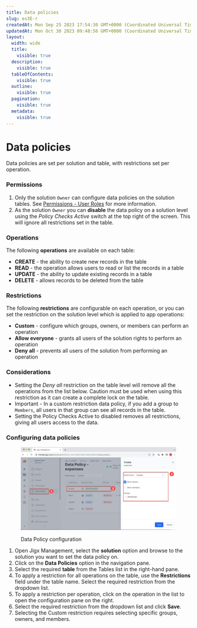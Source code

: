 ```yaml
---
title: Data policies
slug: es3E-r
createdAt: Mon Sep 25 2023 17:54:30 GMT+0000 (Coordinated Universal Time)
updatedAt: Mon Oct 30 2023 09:48:56 GMT+0000 (Coordinated Universal Time)
layout:
  width: wide
  title:
    visible: true
  description:
    visible: true
  tableOfContents:
    visible: true
  outline:
    visible: true
  pagination:
    visible: true
  metadata:
    visible: true
---
```


# Data policies

Data policies are set per solution and table, with restrictions set per operation.

### Permissions

1. Only the solution `Owner` can configure data policies on the solution tables. See [Permissions - User Roles](<../../../Administration/Permissions - User Roles.md>) for more information.
2. As the solution `Owner` you can **disable** the data policy on a solution level using the _Policy Checks Active_ switch at the top right of the screen. This will ignore all restrictions set in the table.

### Operations

The following **operations** are available on each table:

* **CREATE** - the ability to create new records in the table
* **READ** - the operation allows users to read or list the records in a table
* **UPDATE** - the ability to update existing records in a table
* **DELETE** - allows records to be deleted from the table

### Restrictions

The following **restrictions** are configurable on each operation, or you can set the restriction on the solution level which is applied to app operations:

* **Custom** - configure which groups, owners, or members can perform an operation
* **Allow everyone** - grants all users of the solution rights to perform an operation
* **Deny all** - prevents all users of the solution from performing an operation

### Considerations

* Setting the _Deny all_ restriction on the table level will remove all the operations from the list below. Caution must be used when using this restriction as it can create a complete lock on the table.
* Important - In a custom restriction data policy, if you add a group to `Members`, all users in that group can see all records in the table.
* Setting the Policy Checks Active to disabled removes all restrictions, giving all users access to the data.

### Configuring data policies

<figure><img src="../../../.gitbook/assets/RLS-DataPolicyConfig.png" alt="Data Policy configuration"><figcaption><p>Data Policy configuration</p></figcaption></figure>

1. Open Jigx Management, select the **solution** option and browse to the solution you want to set the data policy on.
2. Click on the **Data Policies** option in the navigation pane.
3. Select the required **table** from the Tables list in the right-hand pane.
4. To apply a restriction for all operations on the table, use the **Restrictions** field under the table name. Select the required restriction from the dropdown list.
5. To apply a restriction per operation, click on the operation in the list to open the configuration pane on the right.
6. Select the required restriction from the dropdown list and click **Save**.
7. Selecting the Custom restriction requires selecting specific groups, owners, and members.

